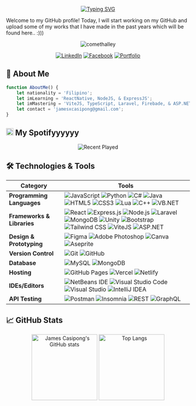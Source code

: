 <p align="center">
  <a href="https://git.io/typing-svg">
    <img src="https://readme-typing-svg.demolab.com?font=Fira+Code&size=45&duration=2000&pause=1500&color=F71168&center=true&vCenter=true&random=false&width=600&height=100&lines=Hi%2C+James+here!;A+Full+Stack+Developer;A+Software+Engineer;A+Game+Developer;%3A))" alt="Typing SVG" />
  </a>
</p>


<!--Full Stack Developer | Software Engineer | Game Developer | Former C# Enthusiast -> JS & Python Enjoyer-->

Welcome to my GitHub profile! Today, I will start working on my GitHub and upload some of my works that I have made in the past years which will be found here.. :)))


<p align="center"> <img src="https://komarev.com/ghpvc/?username=jamescasipong&label=Profile%20views&color=0e75b6&style=flat" alt="comethalley" /> </p>


<!--[![committers.top badge](https://user-badge.committers.top/philippines/jamescasipong.svg)](https://user-badge.committers.top/philippines/jamescasipong)-->

<div align="center">
  
[![LinkedIn](https://img.shields.io/badge/LinkedIn-0077B5?style=flat-square&logo=linkedin&logoColor=white)](https://www.linkedin.com/in/jamescasipong)
[![Facebook](https://img.shields.io/badge/Facebook-1877F2?style=flat-square&logo=facebook&logoColor=white)](https://www.facebook.com/casipongjames15)
[![Portfolio](https://img.shields.io/badge/Portfolio-4285F4?style=flat-square&logo=google-chrome&logoColor=white)](https://jcasipong-dev.vercel.app)


</div>

<!--[![MyAnimeList](https://img.shields.io/badge/MyAnimeList-2E51A2?style=flat-square&logo=myanimelist&logoColor=white)](https://myanimelist.net/profile/Arisuuuus)
[![Reddit](https://img.shields.io/badge/Reddit-FF4500?style=flat-square&logo=reddit&logoColor=white)](https://www.reddit.com/user/Shikitsumi-chan/)-->

<!--[![Instagram](https://img.shields.io/badge/Instagram-E4405F?style=flat-square&logo=instagram&logoColor=white)](https://instagram.com/arisu.dev)-->

<!---<div align="center">
  <a href="https://git.io/typing-svg">
    <img src="https://readme-typing-svg.demolab.com?font=Fira+Code&pause=1000&random=false&width=435&lines=Web+Developer+%7C+Game+Developer" alt="Typing SVG">
  </a>
</div>-->

<!--- 

- 🌍 Nationality: **Filipino**
- 🔭 I’m currently working on [PNOYCusine](https://github.com/jamescasipong/PNOY-Cuisine-Website)
- 🌱 I’m currently learning **ReactNative**, **RestAPI**, **TypeScript**, **Laravel** & **Firebase**
- 👯 I’m looking to collaborate preferably on a web development projects but game projects based in Unity is also fine.
- 📫 How to reach me: jamesxcasipong@gmail.com --->

## 🚀 About Me
```javascript
function AboutMe() {
    let nationality = 'Filipino';
    let imLearning = 'ReactNative, NodeJS, & ExpressJS';
    let imMastering = 'ViteJS, TypeScript, Laravel, Firebade, & ASP.NET';
    let contact = 'jamesxcasipong@gmail.com';
}
```

## <img src="https://upload.wikimedia.org/wikipedia/commons/1/19/Spotify_logo_without_text.svg" alt="Spotify" width="20" height="20" /> My Spotifyyyyyy

<p align="center">
  <img src="https://spotify-recently-played-readme.vercel.app/api?user=31pzmswfgyghxo5ylitfn2uvfeja" alt="Recent Played">
</p>



## 🛠️ Technologies & Tools

| Category                 | Tools                                                                                                                                                  |
|--------------------------|--------------------------------------------------------------------------------------------------------------------------------------------------------|
| **Programming Languages** | ![JavaScript](https://img.shields.io/badge/javascript-%23323330.svg?style=for-the-badge&logo=javascript&logoColor=%23F7DF1E) ![Python](https://img.shields.io/badge/python-3670A0?style=for-the-badge&logo=python&logoColor=ffdd54) ![C#](https://img.shields.io/badge/c%23-%23239120.svg?style=for-the-badge&logo=c-sharp&logoColor=white) ![Java](https://img.shields.io/badge/java-%23ED8B00.svg?style=for-the-badge&logo=openjdk&logoColor=white) ![HTML5](https://img.shields.io/badge/html5-%23E34F26.svg?style=for-the-badge&logo=html5&logoColor=white) ![CSS3](https://img.shields.io/badge/css3-%231572B6.svg?style=for-the-badge&logo=css3&logoColor=white) ![Lua](https://img.shields.io/badge/lua-2C2D72?style=for-the-badge&logo=lua&logoColor=white) ![C++](https://img.shields.io/badge/C++-00599C.svg?style=for-the-badge&logo=c%2B%2B&logoColor=white) ![VB.NET](https://img.shields.io/badge/vb.net-%2300728F.svg?style=for-the-badge&logo=visual-basic&logoColor=white) |
| **Frameworks & Libraries** | ![React](https://img.shields.io/badge/react-%2320232a.svg?style=for-the-badge&logo=react&logoColor=%2361DAFB) ![Express.js](https://img.shields.io/badge/express.js-%23404d59.svg?style=for-the-badge) ![Node.js](https://img.shields.io/badge/node.js-%2343853D.svg?style=for-the-badge&logo=node.js&logoColor=white) ![Laravel](https://img.shields.io/badge/laravel-%23FF2D20.svg?style=for-the-badge&logo=laravel&logoColor=white) ![MongoDB](https://img.shields.io/badge/mongodb-%234ea94b.svg?style=for-the-badge&logo=mongodb&logoColor=white) ![Unity](https://img.shields.io/badge/unity-%23000000.svg?style=for-the-badge&logo=unity&logoColor=white) ![Bootstrap](https://img.shields.io/badge/bootstrap-%238511FA.svg?style=for-the-badge&logo=bootstrap&logoColor=white) ![Tailwind CSS](https://img.shields.io/badge/tailwindcss-%2338B2AC.svg?style=for-the-badge&logo=tailwind-css&logoColor=white) ![ViteJS](https://img.shields.io/badge/vitejs-%23007ACC.svg?style=for-the-badge&logo=vite&logoColor=white) ![ASP.NET](https://img.shields.io/badge/asp.net-%235F9BFC.svg?style=for-the-badge&logo=aspdotnet&logoColor=white) |
| **Design & Prototyping** | ![Figma](https://img.shields.io/badge/figma-%23F24E1E.svg?style=for-the-badge&logo=figma&logoColor=white) ![Adobe Photoshop](https://img.shields.io/badge/adobe%20photoshop-%2331A8FF.svg?style=for-the-badge&logo=adobe%20photoshop&logoColor=white) ![Canva](https://img.shields.io/badge/Canva-%2300C4CC.svg?style=for-the-badge&logo=Canva&logoColor=white) ![Aseprite](https://img.shields.io/badge/Aseprite-7D929E?style=for-the-badge&logo=aseprite&logoColor=white) |
| **Version Control**      | ![Git](https://img.shields.io/badge/git-%23F05033.svg?style=for-the-badge&logo=git&logoColor=white) ![GitHub](https://img.shields.io/badge/github-%23121011.svg?style=for-the-badge&logo=github&logoColor=white) |
| **Database**             | ![MySQL](https://img.shields.io/badge/mysql-%2300f.svg?style=for-the-badge&logo=mysql&logoColor=white) ![MongoDB](https://img.shields.io/badge/mongodb-%234ea94b.svg?style=for-the-badge&logo=mongodb&logoColor=white) |
| **Hosting**              | ![GitHub Pages](https://img.shields.io/badge/github%20pages-121013?style=for-the-badge&logo=github&logoColor=white) ![Vercel](https://img.shields.io/badge/vercel-%23000000.svg?style=for-the-badge&logo=vercel&logoColor=white) ![Netlify](https://img.shields.io/badge/netlify-%23000000.svg?style=for-the-badge&logo=netlify&logoColor=#00C7B7) |
| **IDEs/Editors**         | ![NetBeans IDE](https://img.shields.io/badge/NetBeansIDE-1B6AC6.svg?style=for-the-badge&logo=apache-netbeans-ide&logoColor=white) ![Visual Studio Code](https://img.shields.io/badge/Visual%20Studio%20Code-0078d7.svg?style=for-the-badge&logo=visual-studio-code&logoColor=white) ![Visual Studio](https://img.shields.io/badge/Visual%20Studio-5C2D91.svg?style=for-the-badge&logo=visual-studio&logoColor=white) ![IntelliJ IDEA](https://img.shields.io/badge/IntelliJ_IDEA-000000.svg?style=for-the-badge&logo=intellij-idea&logoColor=white) |
| **API Testing**          | ![Postman](https://img.shields.io/badge/Postman-FF6C37?style=for-the-badge&logo=postman&logoColor=white) ![Insomnia](https://img.shields.io/badge/Insomnia-5849BE?style=for-the-badge&logo=insomnia&logoColor=white) ![REST](https://img.shields.io/badge/REST-000000?style=for-the-badge&logo=rest&logoColor=white) ![GraphQL](https://img.shields.io/badge/GraphQL-E10098?style=for-the-badge&logo=graphql&logoColor=white) |








## 📈 GitHub Stats

<div align="center">
  <img height="180em" src="https://github-readme-stats.vercel.app/api?username=jamescasipong&show_icons=true&theme=transparent" alt="James Casipong's GitHub stats"/>
  <img height="180em" src="https://github-readme-stats.vercel.app/api/top-langs/?username=jamescasipong&layout=compact&theme=transparent" alt="Top Langs"/>
  <!--<img height="180em" src="https://streak-stats.demolab.com?user=jamescasipong&theme=transparent" alt="GitHub Streak"/>-->
</div>
 
<!---## 📌 My Projects
<a href="https://github.com/jamescasipong/Touch-Me-Not-2D-RPG">
  <img src="https://github-readme-stats.vercel.app/api/pin/?username=jamescasipong&repo=Touch-Me-Not-2D-RPG&theme=transparent" alt="Touch Me Not 2D RPG"/>
</a>
<a href="https://github.com/jamescasipong/PNOY-Cuisine-Website">
  <img src="https://github-readme-stats.vercel.app/api/pin/?username=jamescasipong&repo=PNOY-Cuisine-Website&theme=transparent" alt="PNOY-Cuisine-Website"/>
</a>
<a href="https://github.com/jamescasipong/react-bank-websites">
  <img src="https://github-readme-stats.vercel.app/api/pin/?username=jamescasipong&repo=react-bank-websites&theme=transparent" alt="React Bank Website"/>
</a>


## 📫 Connect with Me-->


